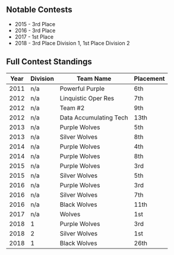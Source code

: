 ## Notable Contests ##

* 2015 - 3rd Place
* 2016 - 3rd Place
* 2017 - 1st Place
* 2018 - 3rd Place Division 1, 1st Place Division 2 

## Full Contest Standings ## 

| Year | Division | Team Name |  Placement |
| ---- | --- | --- | --- |
| 2011 | n/a | Powerful Purple | 6th |
| 2012 | n/a | Linquistic Oper Res | 7th |
| 2012 | n/a | Team #2 | 9th |
| 2012 | n/a | Data Accumulating Tech | 13th |
| 2013 | n/a | Purple Wolves | 5th |
| 2013 | n/a | Silver Wolves | 8th |
| 2014 | n/a | Purple Wolves | 4th |
| 2014 | n/a | Purple Wolves | 8th |
| 2015 | n/a | Purple Wolves | 3rd |
| 2015 | n/a | Silver Wolves | 5th |
| 2016 | n/a | Purple Wolves | 3rd |
| 2016 | n/a | Silver Wolves | 7th |
| 2016 | n/a | Black Wolves | 11th |
| 2017 | n/a | Wolves | 1st| 
| 2018 | 1 | Purple Wolves | 3rd |
| 2018 | 2 | Silver Wolves | 1st |
| 2018 | 1 | Black Wolves | 26th |